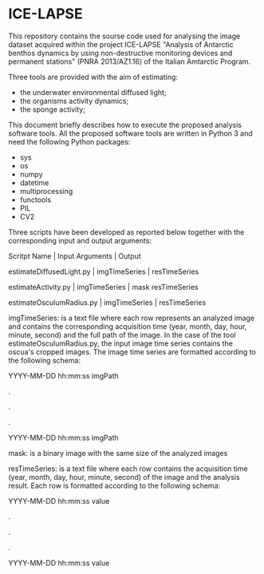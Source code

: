 # ICE-LAPSE

This repository contains the sourse code used for analysing the image dataset acquired within the project ICE-LAPSE "Analysis of Antarctic benthos dynamics by using non-destructive monitoring devices and permanent stations"  (PNRA 2013/AZ1.16) of the Italian Amtarctic Program.

Three tools are provided with the aim of estimating:
- the underwater environmental diffused light;
- the organisms activity dynamics;
- the sponge activity;

This document briefly describes how to execute the proposed analysis software tools. 
All the proposed software tools are written in Python 3 and need the following Python packages:

- sys
- os 
- numpy 
- datetime
- multiprocessing
- functools
- PIL
- CV2

Three scripts have been developed as reported below together with the corresponding input and output arguments:

Scritpt Name              |  Input Arguments  |  Output

estimateDiffusedLight.py  |  imgTimeSeries    |  resTimeSeries

estimateActivity.py       |  imgTimeSeries    |  mask resTimeSeries

estimateOsculumRadius.py  |  imgTimeSeries    |  resTimeSeries


imgTimeSeries: is a text file where each row represents an analyzed image and contains the corresponding acquisition time (year, month, day, hour, minute, second) and the full path of the image. In the case of the tool estimateOsculumRadius.py, the input image time series contains the oscua's cropped images. The image time series are formatted according to the following schema:

YYYY-MM-DD hh:mm:ss imgPath

.

.

.

YYYY-MM-DD hh:mm:ss imgPath


mask: is a binary image with the same size of the analyzed images

resTimeSeries: is a text file where each row contains the acquisition time (year, month, day, hour, minute, second) of the image and the analysis result. Each row is formatted according to the following schema:

YYYY-MM-DD hh:mm:ss value

.

.

.

YYYY-MM-DD hh:mm:ss value

